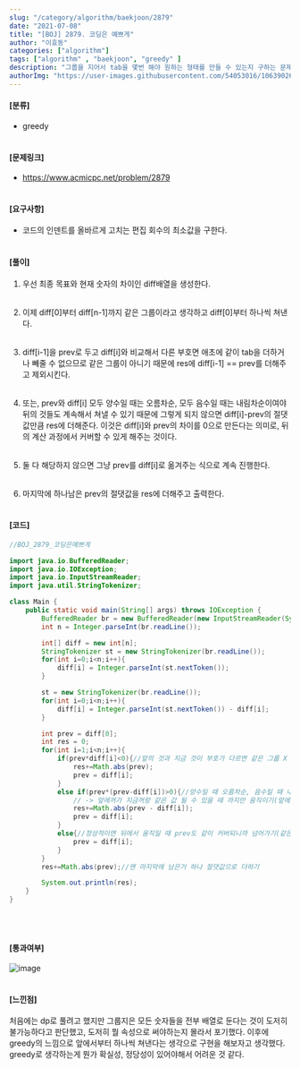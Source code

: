 ```yaml
---
slug: "/category/algorithm/baekjoon/2879"
date: "2021-07-08"
title: "[BOJ] 2879. 코딩은 예쁘게"
author: "이효동"
categories: ["algorithm"]
tags: ["algorithm" , "baekjoon", "greedy" ]
description: "그룹을 지어서 tab을 몇번 해야 원하는 형태를 만들 수 있는지 구하는 문제이다."
authorImg: "https://user-images.githubusercontent.com/54053016/106390261-d4693200-642a-11eb-8ac8-eb8203cf74b9.png"
---
```



#### [분류]
- greedy
<br><br>

#### [문제링크]
- https://www.acmicpc.net/problem/2879
<br><br>


#### [요구사항]
- 코드의 인덴트를 올바르게 고치는 편집 회수의 최소값을 구한다.<br><br> 

#### [풀이]

1. 우선 최종 목표와 현재 숫자의 차이인 diff배열을 생성한다.<br><br>

2. 이제 diff[0]부터 diff[n-1]까지 같은 그룹이라고 생각하고 diff[0]부터 하나씩 쳐낸다.<br><br>

3. diff[i-1]을 prev로 두고 diff[i]와 비교해서 다른 부호면 애초에 같이 tab을 더하거나 빼줄 수 없으므로 같은 그룹이 아니기 때문에 res에 diff[i-1] == prev를 더해주고 제외시킨다.<br><br>

4. 또는, prev와 diff[i] 모두 양수일 때는 오름차순, 모두 음수일 때는 내림차순이여야 뒤의 것들도 계속해서 쳐낼 수 있기 때문에 그렇게 되지 않으면 diff[i]-prev의 절댓값만큼 res에 더해준다. 이것은 diff[i]와 prev의 차이를 0으로 만든다는 의미로, 뒤의 계산 과정에서 커버할 수 있게 해주는 것이다.<br><br>

5. 둘 다 해당하지 않으면 그냥 prev를 diff[i]로 옮겨주는 식으로 계속 진행한다.<br><br>

6. 마지막에 하나남은 prev의 절댓값을 res에 더해주고 출력한다.<br><br>

#### [코드]
```java
//BOJ_2879_코딩은예쁘게

import java.io.BufferedReader;
import java.io.IOException;
import java.io.InputStreamReader;
import java.util.StringTokenizer;

class Main {
    public static void main(String[] args) throws IOException {
        BufferedReader br = new BufferedReader(new InputStreamReader(System.in));
        int n = Integer.parseInt(br.readLine());

        int[] diff = new int[n];
        StringTokenizer st = new StringTokenizer(br.readLine());
        for(int i=0;i<n;i++){
            diff[i] = Integer.parseInt(st.nextToken());
        }

        st = new StringTokenizer(br.readLine());
        for(int i=0;i<n;i++){
            diff[i] = Integer.parseInt(st.nextToken()) - diff[i];
        }

        int prev = diff[0];
        int res = 0;
        for(int i=1;i<n;i++){
            if(prev*diff[i]<0){//앞의 것과 지금 것이 부호가 다르면 같은 그룹 X -> 즉, 앞에꺼는 따로 처리
                res+=Math.abs(prev);
                prev = diff[i];
            }
            else if(prev*(prev-diff[i])>0){//양수일 때 오름차순, 음수일 때 내림차순으로 되지 않으면 역시 그룹X
                // -> 앞에꺼가 지금꺼랑 같은 값 될 수 있을 때 까지만 움직이기(앞에 곱해준 prev는 단순히 부호용
                res+=Math.abs(prev - diff[i]);
                prev = diff[i];
            }
            else{//정상적이면 뒤에서 움직일 때 prev도 같이 커버되니까 넘어가기(같은그룹O)
                prev = diff[i];
            }
        }
        res+=Math.abs(prev);//맨 마지막에 남은거 하나 절댓값으로 더하기

        System.out.println(res);
    }
}
```
<br><br>

#### [통과여부]
![image](https://user-images.githubusercontent.com/54053016/124877420-05671780-e006-11eb-8cd6-28702cd8530b.png)
<br><br>

#### [느낀점]
처음에는 dp로 풀려고 했지만 그룹지은 모든 숫자들을 전부 배열로 둔다는 것이 도저히 불가능하다고 판단했고, 도저히 뭘 속성으로 써야하는지 몰라서 포기했다.
이후에 greedy의 느낌으로 앞에서부터 하나씩 쳐낸다는 생각으로 구현을 해보자고 생각했다. greedy로 생각하는게 뭔가 확실성, 정당성이 있어야해서 어려운 것 같다.